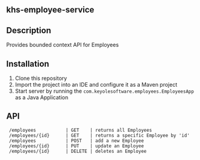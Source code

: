 khs-employee-service 
------------------- 

Description
-----------
Provides bounded context API for Employees 

Installation
------------

1. Clone this repository
2. Import the project into an IDE and configure it as a Maven project
3. Start server by running the `com.keyolesoftware.employees.EmployeesApp` as a Java Application

API
---
     /employees           | GET    | returns all Employees
     /employees/{id}      | GET    | returns a specific Employee by 'id'
     /employees           | POST   | add a new Employee 
     /employees/{id}      | PUT    | update an Employee
     /employees/{id}      | DELETE | deletes an Employee

